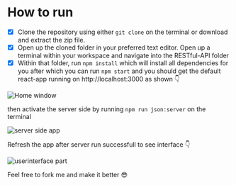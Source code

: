 

# How to run

- [x] Clone the repository using either `git clone` on the terminal or download and extract the zip file.
- [x] Open up the cloned folder in your preferred text editor. Open up a terminal within your workspace and navigate into the RESTful-API folder 
- [x] Within that folder, run `npm install` which will install all dependencies for you after which you can run `npm start` and you should get the default react-app running on http://localhost:3000 as shown :point_down:

![Home window](https://user-images.githubusercontent.com/51504850/147090429-03949524-16cc-4ea0-8a6c-c1371a5b524b.png)

then activate the server side by running `npm run json:server` on the terminal

![server side app](https://user-images.githubusercontent.com/51504850/147091219-94af50b3-edb4-4e36-acf8-14d766461cfd.png)

Refresh the app after server run successfull to see interface :point_down:

![userinterface part](https://user-images.githubusercontent.com/51504850/147091517-71ac51d6-f32b-419c-a72e-47af69505dc7.png)


Feel free to fork me and make it better :sunglasses:

